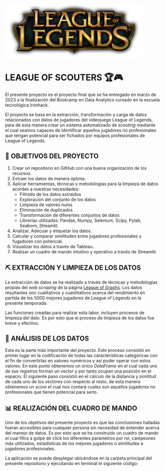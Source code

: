 ![Cabecera](https://github.com/Periclates7/League_of_Scouters/blob/main/img/cabecera_app.png)
  
# LEAGUE OF SCOUTERS 🏆🎮
  
El presente proyecto es el proyecto final que se ha entregado en marzo de 2023 a la finalización del Bootcamp en Data Analytics cursado en la escuela tecnológica Ironhack.
  
El proyecto se basa en la extracción, transformación y carga de datos relacionados con datos de jugadores del videojuego League of Legends, para de esta manera crear un sistema automatizado de *scouting* mediante el cual seamos capaces de identificar aquellos jugadores no profesionales que tengan potencial para ser fichados por equipos profesionales de League of Legends.
  
## 🎯 OBJETIVOS DEL PROYECTO 
  
1. Crear un repositorio en GitHub con una buena organización de los recursos.
2. Extraer los datos de manera óptima.
3. Aplicar herramientas, técnicas y metodologías para la limpieza de datos acordes a nuestras necesidades:
    - Filtrado de los datos extraidos
    - Exploración del conjunto de los datos
    - Limpieza de valores nulos
    - Eliminación de duplicados
    - Transformación de diferentes conjuntos de datos
    - Librerías utilizadas: Pandas, Numpy, Selenium, Scipy, Pylab, Seaborn, Streamlit.
3. Analizar, Adecuar y etiquetar los datos.
4. Calcular y comparar similitudes entre jugadores profesionales y fugadores con potencial.
5. Visualizar los datos a través de Tableau.
6. Realizar un cuadro de mando intuitivo y operativo a través de Streamlit.
  
## ⛏ EXTRACCIÓN Y LIMPIEZA DE LOS DATOS
  
La extracción de datos se ha realizado a través de técnicas y metodologías propias del *web scraping* de la página [League of Graphs](https://www.leagueofgraphs.com/es/). Los datos resultantes son cualitativos y cuantitativos acerca del rendimiento en partida de los 5000 mejores jugadores de League of Legends en la presente temporada.
  
Las funciones creadas para realizar esta labor, incluyen procesos de limpieza del dato. Es por esto que el proceso de limpieza de los datos fue breve y efectivo.
  
## 🔎 ANÁLISIS DE LOS DATOS
  
Esta es la parte más importante del proyecto. Este proceso consistió en primer lugar en la codificación de todas las características categóricas con el fin de convertirlas en valores numéricos y así poder operar con estos valores. En este punto obtenemos un único *DataFrame* en el cual cada uno de sus registros forman un vector y por tanto ocupan una posición en el espacio. El siguiente paso consistió en el cálculo de la distancia y similitud de cada uno de los vectores con respecto al resto, de esta manera obtenemos un *score* el cual nos contará cuales son aquellos jugadores no profesionales que tienen potencial para serlo.
  
## 📊 REALIZACIÓN DEL CUADRO DE MANDO
  
Uno de los objetivos del presente proyecto es que las conclusiones halladas fueran accesibles para cualquier persona sin necesidad de entender acerca del manejo de datos. Es por esto que se ha construído un cuadro de mando el cual filtra a golpe de click los diferentes parámetros por rol, campeones más utilizados, estadísticas de los mejores jugadores o similitudes a jugadores profesionales.

La aplicación se puede desplegar ubicándose en la carpeta principal del presente repositorio y ejecutando en terminal el siguiente código:
  
```streamlit run League_of_scouters.py



